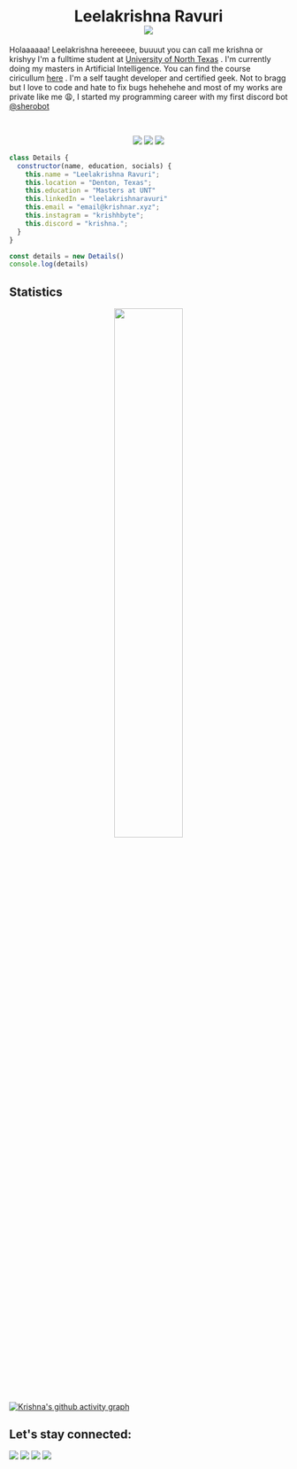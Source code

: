 <h1 align="center">
  <b>Leelakrishna Ravuri</b>
  <br>
  <img src="https://komarev.com/ghpvc/?username=LeelaKrishna-R&color=c58545&style=plastic">
</h1>

Holaaaaaa! Leelakrishna hereeeee, buuuut you can call me krishna or krishyy
I'm a fulltime student at [University of North Texas](https://www.unt.edu/index.html) . I'm currently doing my masters in Artificial Intelligence. You can find the course ciricullum [here](https://www.unt.edu/academics/programs/artificial-intelligence-masters.html) . I'm a self taught developer and certified geek. Not to bragg but I love to code and hate to fix bugs hehehehe and most of my works are private like me 😩, I started my programming career with my first discord bot [@sherobot](https://sherobot.xyz)

<br>
<p>
<div align="center">
  <img src="https://img.shields.io/badge/-JavaScript-c58545?style=for-the-badge&logo=JavaScript&logoColor=c58545&labelColor=282828">
  <img src="https://img.shields.io/badge/-HTML-d1a01f?style=for-the-badge&logo=html5&logoColor=d1a01f&labelColor=282828">
  <img src="https://img.shields.io/badge/-Node.Js-98b982?style=for-the-badge&logo=node.js&logoColor=98b982&labelColor=282828">
</div>
</p>

```javascript
class Details {
  constructor(name, education, socials) {
    this.name = "Leelakrishna Ravuri";
    this.location = "Denton, Texas";
    this.education = "Masters at UNT"
    this.linkedIn = "leelakrishnaravuri"
    this.email = "email@krishnar.xyz";
    this.instagram = "krishhbyte";
    this.discord = "krishna.";
  }
}

const details = new Details()
console.log(details)
```

## Statistics
<p align="middle">
    <img width="49.5%" src="https://github-readme-streak-stats.herokuapp.com/?user=LeelaKrishna-R&show_icons=true&theme=gruvbox&hide_border=true&count_private=true" />
</p>
<br>

[![Krishna's github activity graph](https://github-readme-activity-graph.vercel.app/graph?username=LeelaKrishna-R&theme=gruvbox&bg_color=282828&hide_border=true&line=d1a01f&point=c58545)](https://github.com/LeelaKrishna-R)

## Let's stay connected:
<p align="left">
  <a href="https://www.linkedin.com/in/leelakrishnaravuri/"><img src="https://img.icons8.com/fluent/48/000000/linkedin.png"/></a>
  <a href="https://twitter.com/leelakr90136330"><img src="https://img.icons8.com/fluent/48/000000/twitter.png"/></a>
  <a href="https://www.instagram.com/waitngforyoueversince/"><img src="https://img.icons8.com/fluent/48/000000/instagram-new.png"/></a>
  <a href ="mailto:email@krishnar.xyz"><img src="https://img.icons8.com/?id=37246&format=png"/></a>
</p>

